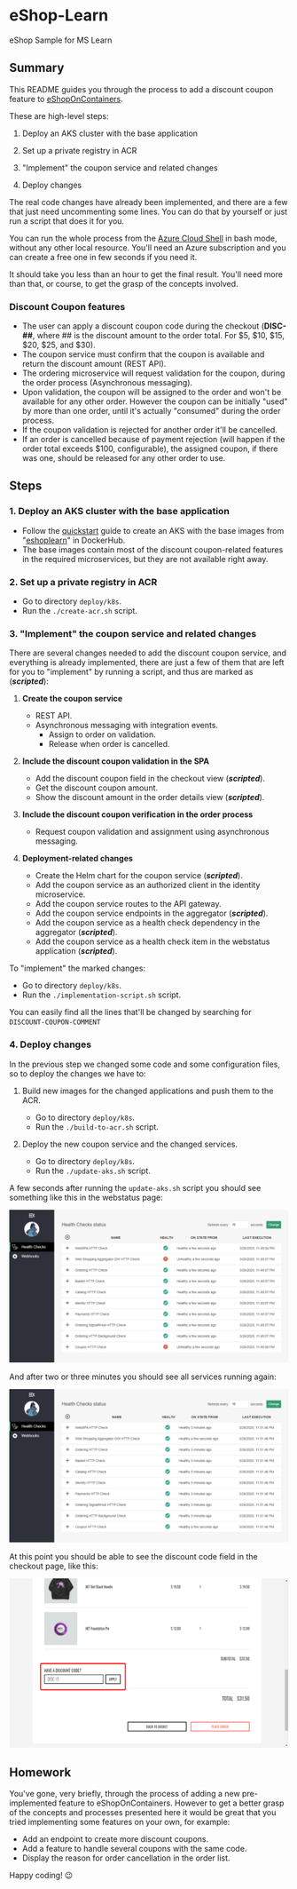 # eShop-Learn

eShop Sample for MS Learn

## Summary

This README guides you through the process to add a discount coupon feature to [eShopOnContainers](https://github.com/dotnet-architecture/eShopOnContainers).

These are high-level steps:

1. Deploy an AKS cluster with the base application

2. Set up a private registry in ACR

3. "Implement" the coupon service and related changes

4. Deploy changes

The real code changes have already been implemented, and there are a few that just need uncommenting some lines. You can do that by yourself or just run a script that does it for you.

You can run the whole process from the [Azure Cloud Shell](https://docs.microsoft.com/azure/cloud-shell/overview) in bash mode, without any other local resource. You'll need an Azure subscription and you can create a free one in few seconds if you need it.

It should take you less than an hour to get the final result. You'll need more than that, or course, to get the grasp of the concepts involved.

### Discount Coupon features

- The user can apply a discount coupon code during the checkout (**DISC-##**, where ## is the discount amount to the order total. For $5, $10, $15, $20, $25, and $30).
- The coupon service must confirm that the coupon is available and return the discount amount (REST API).
- The ordering microservice will request validation for the coupon, during the order process (Asynchronous messaging).
- Upon validation, the coupon will be assigned to the order and won't be available for any other order. However the coupon can be initially "used" by more than one order, until it's actually "consumed" during the order process.
- If the coupon validation is rejected for another order it'll be cancelled.
- If an order is cancelled because of payment rejection (will happen if the order total exceeds $100, configurable), the assigned coupon, if there was one, should be released for any other order to use.

## Steps

### 1. Deploy an AKS cluster with the base application

- Follow the [quickstart](deploy/k8s/README.md) guide to create an AKS with the base images from "[eshoplearn](https://hub.docker.com/orgs/eshoplearn/repositories)" in DockerHub.
- The base images contain most of the discount coupon-related features in the required microservices, but they are not available right away.

### 2. Set up a private registry in ACR

- Go to directory `deploy/k8s`.
- Run the `./create-acr.sh` script.

### 3. "Implement" the coupon service and related changes

There are several changes needed to add the discount coupon service, and everything is already implemented, there are just a few of them that are left for you to "implement" by running a script, and thus are marked as (***scripted***):

1. **Create the coupon service**
   - REST API.
   - Asynchronous messaging with integration events.
     - Assign to order on validation.
     - Release when order is cancelled.

2. **Include the discount coupon validation in the SPA**
   - Add the discount coupon field in the checkout view (***scripted***).
   - Get the discount coupon amount.
   - Show the discount amount in the order details view (***scripted***).

3. **Include the discount coupon verification in the order process**
   - Request coupon validation and assignment using asynchronous messaging.

4. **Deployment-related changes**
   - Create the Helm chart for the coupon service (***scripted***).
   - Add the coupon service as an authorized client in the identity microservice.
   - Add the coupon service routes to the API gateway.
   - Add the coupon service endpoints in the aggregator (***scripted***).
   - Add the coupon service as a health check dependency in the aggregator (***scripted***).
   - Add the coupon service as a health check item in the webstatus application (***scripted***).

To "implement" the marked changes:

- Go to directory `deploy/k8s`.
- Run the `./implementation-script.sh` script.

You can easily find all the lines that'll be changed by searching for `DISCOUNT-COUPON-COMMENT`

### 4. Deploy changes

In the previous step we changed some code and some configuration files, so to deploy the changes we have to:

1. Build new images for the changed applications and push them to the ACR.
   - Go to directory `deploy/k8s`.
   - Run the `./build-to-acr.sh` script.

2. Deploy the new coupon service and the changed services.
   - Go to directory `deploy/k8s`.
   - Run the `./update-aks.sh` script.

A few seconds after running the `update-aks.sh` script you should see something like this in the webstatus page:

![](media/eshoponcontainers-webstatus-failing-services-after-update.png)

And after two or three minutes you should see all services running again:

![](media/eshoponcontainers-webstatus-working-services-after-update.png)

At this point you should be able to see the discount code field in the checkout page, like this:

![](media/eshoponcontainers-checkout-page-with-discount-code.png)

## Homework

You've gone, very briefly, through the process of adding a new pre-implemented feature to eShopOnContainers. However to get a better grasp of the concepts and processes presented here it would be great that you tried implementing some features on your own, for example:

- Add an endpoint to create more discount coupons.
- Add a feature to handle several coupons with the same code.
- Display the reason for order cancellation in the order list.

Happy coding! 😉
